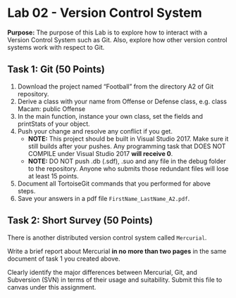 # Lab 02 - Version Control System

**Purpose:** The purpose of this Lab is to explore how to interact with a
Version Control System such as Git. Also, explore how other version control
systems work with respect to Git.

## Task 1: Git (50 Points)

1. Download the project named “Football” from the directory A2 of Git
   repository.
2. Derive a class with your name from Offense or Defense class, e.g. class
   Macam: public Offense
3. In the main function, instance your own class, set the fields and printStats
   of your object.
4. Push your change and resolve any conflict if you get.
    - **NOTE:** This project should be built in Visual Studio 2017. Make sure it
      still builds after your pushes. Any programming task that DOES NOT COMPILE
      under Visual Studio 2017 **will receive 0**.
    - **NOTE:** DO NOT push .db (.sdf), .suo and any file in the debug folder to
      the repository. Anyone who submits those redundant files will lose at
      least 15 points.
5. Document all TortoiseGit commands that you performed for above steps.
6. Save your answers in a pdf file `FirstName_LastName_A2.pdf`.

## Task 2: Short Survey (50 Points)

There is another distributed version control system called `Mercurial`.

Write a brief report about Mercurial **in no more than two pages** in the same
document of task 1 you created above.

Clearly identify the major differences between Mercurial, Git, and Subversion
(SVN) in terms of their usage and suitability. Submit this file to canvas under
this assignment.
